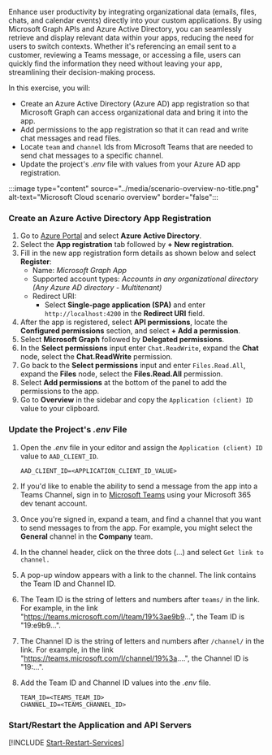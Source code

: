 <!-- markdownlint-disable MD041 -->

Enhance user productivity by integrating organizational data (emails, files, chats, and calendar events) directly into your custom applications. By using Microsoft Graph APIs and Azure Active Directory, you can seamlessly retrieve and display relevant data within your apps, reducing the need for users to switch contexts. Whether it's referencing an email sent to a customer, reviewing a Teams message, or accessing a file, users can quickly find the information they need without leaving your app, streamlining their decision-making process.

In this exercise, you will:

- Create an Azure Active Directory (Azure AD) app registration so that Microsoft Graph can access organizational data and bring it into the app.
- Add permissions to the app registration so that it can read and write chat messages and read files.
- Locate `team` and `channel` Ids from Microsoft Teams that are needed to send chat messages to a specific channel.
- Update the project's *.env* file with values from your Azure AD app registration.

:::image type="content" source="../media/scenario-overview-no-title.png" alt-text="Microsoft Cloud scenario overview" border="false":::

### Create an Azure Active Directory App Registration

1. Go to [Azure Portal](https://portal.azure.com) and select **Azure Active Directory**.
1. Select the **App registration** tab followed by **+ New registration**.
1. Fill in the new app registration form details as shown below and select **Register**:
    - Name: *Microsoft Graph App*
    - Supported account types: *Accounts in any organizational directory (Any Azure AD directory - Multitenant)*
    - Redirect URI: 
        - Select **Single-page application (SPA)** and enter `http://localhost:4200` in the **Redirect URI** field.
1. After the app is registered, select **API permissions**, locate the **Configured permissions** section, and select **+ Add a permission**.
1. Select **Microsoft Graph** followed by **Delegated permissions**.
1. In the **Select permissions** input enter `Chat.ReadWrite`, expand the **Chat** node, select the **Chat.ReadWrite** permission.
1. Go back to the **Select permissions** input and enter `Files.Read.All`, expand the **Files** node, select the **Files.Read.All** permission.
1. Select **Add permissions** at the bottom of the panel to add the permissions to the app.
1. Go to **Overview** in the sidebar and copy the `Application (client) ID` value to your clipboard.

### Update the Project's *.env* File

1. Open the *.env* file in your editor and assign the `Application (client) ID` value to `AAD_CLIENT_ID`.

    ```
    AAD_CLIENT_ID=<APPLICATION_CLIENT_ID_VALUE>
    ```

1. If you'd like to enable the ability to send a message from the app into a Teams Channel, sign in to [Microsoft Teams](https://teams.microsoft.com) using your Microsoft 365 dev tenant account.

1. Once you're signed in, expand a team, and find a channel that you want to send messages to from the app. For example, you might select the **General** channel in the **Company** team.

1. In the channel header, click on the three dots (...) and select `Get link to channel.`

1. A pop-up window appears with a link to the channel. The link contains the Team ID and Channel ID.

1. The Team ID is the string of letters and numbers after `teams/` in the link. For example, in the link "https://teams.microsoft.com/l/team/19%3ae9b9...", the Team ID is "19:e9b9...".

1. The Channel ID is the string of letters and numbers after `/channel/` in the link. For example, in the link "https://teams.microsoft.com/l/channel/19%3a....", the Channel ID is "19:...".

1. Add the Team ID and Channel ID values into the *.env* file.

    ```
    TEAM_ID=<TEAMS_TEAM_ID>
    CHANNEL_ID=<TEAMS_CHANNEL_ID>
    ```

### Start/Restart the Application and API Servers

[!INCLUDE [Start-Restart-Services](./Start-Restart-Services.md)]